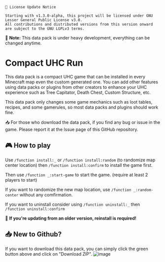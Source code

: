 ```
📌 License Update Notice

Starting with v1.3.0-alpha, this project will be licensed under GNU Lesser General Public License v3.0.
All contributions and distributed versions from this version onward are subject to the GNU LGPLv3 terms.
```

📄 **Note:** This data pack is under heavy development, everything can be changed anytime.

# Compact UHC Run

This data pack is a compact UHC game that can be installed in every Minecraft map even the custom generated one. 
You can add other features using data packs or plugins from other creators to enhance your UHC experience such as Tree Capitator, Death Chest, Custom Structure, etc. 

This data pack only changes some game mechanics such as loot tables, recipes, and some gamerules, so most data packs and plugins should work fine.

📥 For those who download the data pack, if you find any bug or issue in the game. Please report it at the Issue page of this GitHub repository.

## 🎮 How to play

Use `/function install:_` or `/function install:random` (to randomize map center location) then `/function install:confirm` to install the game first.

Then use `/function _:start-game` to start the game. (require at least 2 players to start)

If you want to randomize the new map location, use `/function _:random-center` without any comfirmation.

If you want to uninstall consider using `/function uninstall:_` then `/function uninstall:confirm`

🔄️ **If you're updating from an older version, reinstall is required!**

## 📥 New to Github?

If you want to download this data pack, you can simply click the green button above and click on "Download ZIP".
![image](https://github.com/CrazyWichGG/Compact-UHC-Run/assets/88188545/051938ad-1523-477a-88fe-c8c935a255d4)
